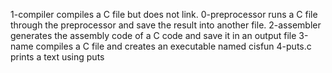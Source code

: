 1-compiler compiles a C file but does not link.
0-preprocessor runs a C file through the preprocessor and save the result into another file.
2-assembler generates the assembly code of a C code and save it in an output file
3-name compiles a C file and creates an executable named cisfun
4-puts.c prints a text using puts
